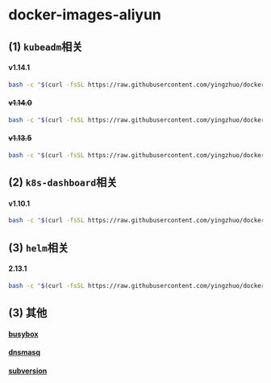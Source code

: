 # docker-images-aliyun

## (1) `kubeadm`相关

#### v1.14.1

```bash
bash -c "$(curl -fsSL https://raw.githubusercontent.com/yingzhuo/docker-images-aliyun/master/.github/kubeadm/pull-1.14.1.sh)"
```

#### ~~v1.14.0~~

```bash
bash -c "$(curl -fsSL https://raw.githubusercontent.com/yingzhuo/docker-images-aliyun/master/.github/kubeadm/pull-1.14.0.sh)"
```

#### ~~v1.13.5~~

```bash
bash -c "$(curl -fsSL https://raw.githubusercontent.com/yingzhuo/docker-images-aliyun/master/.github/kubeadm/pull-1.13.5.sh)"
```

## (2) `k8s-dashboard`相关

#### v1.10.1

```bash
bash -c "$(curl -fsSL https://raw.githubusercontent.com/yingzhuo/docker-images-aliyun/master/.github/k8s-dashboard/pull-1.10.1.sh)"
```

## (3) `helm`相关

#### 2.13.1

```bash
bash -c "$(curl -fsSL https://raw.githubusercontent.com/yingzhuo/docker-images-aliyun/master/.github/tiller/pull-2.13.1.sh)"
```

## (3) 其他

#### [busybox](.github/busybox/busybox.md)
#### [dnsmasq](https://github.com/yingzhuo/docker-containerizer/tree/master/dnsmasq)
#### [subversion](https://github.com/yingzhuo/docker-containerizer/tree/master/subversion)